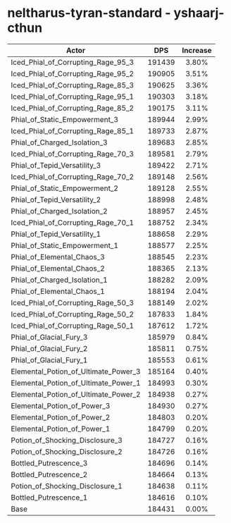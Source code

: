 # neltharus-tyran-standard - yshaarj-cthun
| Actor | DPS | Increase |
|---|:---:|:---:|
|Iced_Phial_of_Corrupting_Rage_95_3|191439|3.80%|
|Iced_Phial_of_Corrupting_Rage_95_2|190905|3.51%|
|Iced_Phial_of_Corrupting_Rage_85_3|190625|3.36%|
|Iced_Phial_of_Corrupting_Rage_95_1|190303|3.18%|
|Iced_Phial_of_Corrupting_Rage_85_2|190175|3.11%|
|Phial_of_Static_Empowerment_3|189944|2.99%|
|Iced_Phial_of_Corrupting_Rage_85_1|189733|2.87%|
|Phial_of_Charged_Isolation_3|189683|2.85%|
|Iced_Phial_of_Corrupting_Rage_70_3|189581|2.79%|
|Phial_of_Tepid_Versatility_3|189422|2.71%|
|Iced_Phial_of_Corrupting_Rage_70_2|189148|2.56%|
|Phial_of_Static_Empowerment_2|189128|2.55%|
|Phial_of_Tepid_Versatility_2|188998|2.48%|
|Phial_of_Charged_Isolation_2|188957|2.45%|
|Iced_Phial_of_Corrupting_Rage_70_1|188752|2.34%|
|Phial_of_Tepid_Versatility_1|188658|2.29%|
|Phial_of_Static_Empowerment_1|188577|2.25%|
|Phial_of_Elemental_Chaos_3|188545|2.23%|
|Phial_of_Elemental_Chaos_2|188365|2.13%|
|Phial_of_Charged_Isolation_1|188282|2.09%|
|Phial_of_Elemental_Chaos_1|188194|2.04%|
|Iced_Phial_of_Corrupting_Rage_50_3|188149|2.02%|
|Iced_Phial_of_Corrupting_Rage_50_2|187833|1.84%|
|Iced_Phial_of_Corrupting_Rage_50_1|187612|1.72%|
|Phial_of_Glacial_Fury_3|185979|0.84%|
|Phial_of_Glacial_Fury_2|185811|0.75%|
|Phial_of_Glacial_Fury_1|185553|0.61%|
|Elemental_Potion_of_Ultimate_Power_3|185164|0.40%|
|Elemental_Potion_of_Ultimate_Power_1|184993|0.30%|
|Elemental_Potion_of_Ultimate_Power_2|184938|0.27%|
|Elemental_Potion_of_Power_3|184930|0.27%|
|Elemental_Potion_of_Power_2|184803|0.20%|
|Elemental_Potion_of_Power_1|184799|0.20%|
|Potion_of_Shocking_Disclosure_3|184727|0.16%|
|Potion_of_Shocking_Disclosure_2|184726|0.16%|
|Bottled_Putrescence_3|184696|0.14%|
|Bottled_Putrescence_2|184664|0.13%|
|Potion_of_Shocking_Disclosure_1|184638|0.11%|
|Bottled_Putrescence_1|184616|0.10%|
|Base|184431|0.00%|
